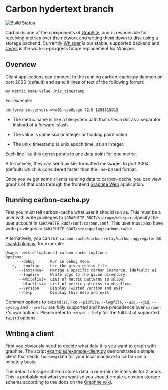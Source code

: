 # Carbon hydertext branch

[![Build Status](https://secure.travis-ci.org/graphite-project/carbon.png?branch=master)](http://travis-ci.org/graphite-project/carbon)

Carbon is one of the components of [Graphite][], and is responsible for
receiving metrics over the network and writing them down to disk using a
storage backend. Currently [Whisper][] is our stable, supported backend and
[Ceres][] is the work-in-progress future replacement for Whisper.

[Graphite]: https://github.com/graphite-project
[Graphite Web]: https://github.com/graphite-project/graphite-web
[Whisper]: https://github.com/graphite-project/whisper
[Ceres]: https://github.com/graphite-project/ceres

## Overview

Client applications can connect to the running carbon-cache.py daemon on port
2003 (default) and send it lines of text of the following format:

    my.metric.name value unix_timestamp

For example:

    performance.servers.www01.cpuUsage 42.5 1208815315

- The metric name is like a filesystem path that uses a dot as a separator instead of
a forward-slash.

- The value is some scalar integer or floating point value 

- The unix_timestamp is unix epoch time, as an integer.

Each line like this corresponds to one data point for one metric.

Alternatively, they can send pickle-formatted messages to port 2004 (default)
which is considered faster than the line-based format.

Once you've got some clients sending data to carbon-cache, you can view
graphs of that data through the frontend [Graphite Web][] application.

## Running carbon-cache.py

First you must tell carbon-cache what user it should run as.  This must be a
user with write privileges to `$GRAPHITE_ROOT/storage/whisper`. Specify the
user account in `$GRAPHITE_ROOT/conf/carbon.conf`. This user must also have
write privileges to `$GRAPHITE_ROOT/storage/log/carbon-cache`

Alternatively, you can run `carbon-cache`/`carbon-relay`/`carbon-aggregator` as
[Twistd plugins][], for example:

    Usage: twistd [options] carbon-cache [options]
    Options:
          --debug       Run in debug mode.
      -c, --config=     Use the given config file.
          --instance=   Manage a specific carbon instance. [default: a]
          --logdir=     Write logs to the given directory.
          --whitelist=  List of metric patterns to allow.
          --blacklist=  List of metric patterns to disallow.
          --version     Display Twisted version and exit.
          --help        Display this help and exit.

Common options to `twistd(1)`, like `--pidfile`, `--logfile`, `--uid`, `--gid`,
`--syslog` and `--prefix` are fully supported and have precedence over
`carbon-*`'s own options. Please refer to `twistd --help` for the full list of
supported `twistd` options.

[Twistd plugins]: http://twistedmatrix.com/documents/current/core/howto/plugin.html

## Writing a client

First you obviously need to decide what data it is you want to graph with
graphite. The script [examples/example-client.py] demonstrates a simple client
that sends `loadavg` data for your local machine to carbon on a minutely basis.

The default storage schema stores data in one-minute intervals for 2 hours.
This is probably not what you want so you should create a custom storage schema
according to the docs on the [Graphite wiki][].

[Graphite wiki]: http://graphite.wikidot.com
[examples/example-client.py]: https://github.com/graphite-project/carbon/blob/master/examples/example-client.py

